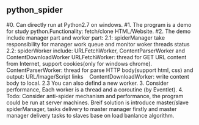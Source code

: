 ## python_spider
#0. Can directly run at Python2.7 on windows.
#1. The program is a demo for study python.Functionality:  fetch/clone HTML/Website.
#2. The demo include manager part and worker part:
  2.1: spiderManager take responsibility for manager work queue and monitor woker threads status
  2.2: spiderWorker include: URLFetchWorker, ContentParserWorker and ContentDownloadWorker
    URLFetchWorker: thread for GET URL content from Internet, support cookies(only for windows chrome).
    ContentParserWorker: thread for parse HTTP body(support html, css) and output: URL/Image/Script links
    ContentDownloadWorker: write content body to local.
  2.3 You can also defind a new worker.
3. Consider performance, Each worker is a thread and a coroutine (by Eventlet).
4. Todo: Consider anti-spider mechanism and performance, the program could be run at server machines.
   Breif solution is introduce master/slave spiderManager, tasks delivery to master manager firstly and
   master manager delivery tasks to slaves base on load banlance algorithm.
  
